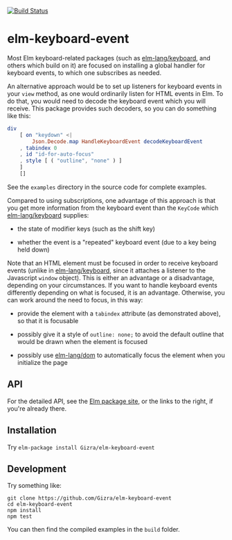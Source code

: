 [![Build Status](https://travis-ci.org/Gizra/elm-keyboard-event.svg?branch=master)](https://travis-ci.org/Gizra/elm-keyboard-event)

# elm-keyboard-event

Most Elm keyboard-related packages (such as [elm-lang/keyboard][], and
others which build on it) are focused on installing a global handler for
keyboard events, to which one subscribes as needed.

[elm-lang/keyboard]: http://package.elm-lang.org/packages/elm-lang/keyboard/latest

An alternative approach would be to set up listeners for keyboard events in
your `view` method, as one would ordinarily listen for HTML events in Elm.  To
do that, you would need to decode the keyboard event which you will receive.
This package provides such decoders, so you can do something like this:

```elm
div
    [ on "keydown" <|
        Json.Decode.map HandleKeyboardEvent decodeKeyboardEvent
    , tabindex 0
    , id "id-for-auto-focus"
    , style [ ( "outline", "none" ) ]
    ]
    []

```
See the `examples` directory in the source code for complete examples.

Compared to using subscriptions, one advantage of this approach is that you get
more information from the keyboard event than the `KeyCode` which
[elm-lang/keyboard][] supplies:

  * the state of modifier keys (such as the shift key)

  * whether the event is a "repeated" keyboard event (due to a key being held
    down)

Note that an HTML element must be focused in order to receive keyboard events
(unlike in [elm-lang/keyboard][], since it attaches a listener to the
Javascript `window` object). This is either an advantage or a disadvantage,
depending on your circumstances. If you want to handle keyboard events
differently depending on what is focused, it is an advantage. Otherwise, you
can work around the need to focus, in this way:

  * provide the element with a `tabindex` attribute (as demonstrated above),
    so that it is focusable

  * possibly give it a style of `outline: none;` to avoid the default outline
    that would be drawn when the element is focused

  * possibly use [elm-lang/dom][] to automatically focus the element when
    you initialize the page

[elm-lang/dom]: http://package.elm-lang.org/packages/elm-lang/dom/latest

## API

For the detailed API, see the
[Elm package site](http://package.elm-lang.org/packages/Gizra/elm-keyboard-event/latest),
or the links to the right, if you're already there.

## Installation

Try `elm-package install Gizra/elm-keyboard-event`

## Development

Try something like:

    git clone https://github.com/Gizra/elm-keyboard-event
    cd elm-keyboard-event
    npm install
    npm test

You can then find the compiled examples in the `build` folder.
